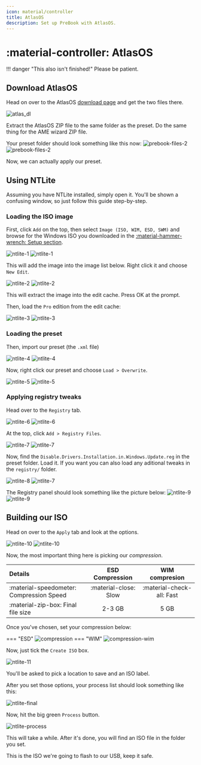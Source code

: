 ```yaml
---
icon: material/controller
title: AtlasOS
description: Set up PreBook with AtlasOS.
---
```


# :material-controller: AtlasOS

!!! danger "This also isn't finished!"
    Please be patient.


## Download AtlasOS

Head on over to the AtlasOS [download page](https://atlasos.net/downloads) and get the two files there.

![atlas_dl](../../assets/atlas_dl.png)

Extract the AtlasOS ZIP file to the same folder as the preset. Do the same thing for the AME wizard ZIP file.

Your preset folder should look something like this now:
![prebook-files-2](../../assets/prebook-files-2-light.png#only-light)
![prebook-files-2](../../assets/prebook-files-2.png#only-dark)

Now, we can actually apply our preset.

## Using NTLite

Assuming you have NTLite installed, simply open it. You'll be shown a confusing window, so just follow this guide step-by-step.

### Loading the ISO image

First, click `Add` on the top, then select `Image (ISO, WIM, ESD, SWM)` and browse for the Windows ISO you downloaded in the [:material-hammer-wrench: Setup section](../README.md#obtaining-an-iso).

![ntlite-1](../../assets/ntlite-1-v2.png#only-dark)
![ntlite-1](../../assets/ntlite-1-light.png#only-light)

This will add the image into the image list below. Right click it and choose `New Edit`.

![ntlite-2](../../assets/ntlite-2.png#only-dark)
![ntlite-2](../../assets/ntlite-2-light.png#only-light)

This will extract the image into the edit cache. Press OK at the prompt.

Then, load the `Pro` edition from the edit cache:

![ntlite-3](../../assets/ntlite-3.png#only-dark)
![ntlite-3](../../assets/ntlite-3-light.png#only-light)

### Loading the preset

Then, import our preset (the `.xml` file)

![ntlite-4](../../assets/ntlite-4.png#only-dark)
![ntlite-4](../../assets/ntlite-4-light.png#only-light)

Now, right click our preset and choose `Load > Overwrite`.

![ntlite-5](../../assets/ntlite-5.png#only-dark)
![ntlite-5](../../assets/ntlite-5-light.png#only-light)

### Applying registry tweaks

Head over to the `Registry` tab.

![ntlite-6](../../assets/ntlite-6.png#only-dark)
![ntlite-6](../../assets/ntlite-6-light.png#only-light)

At the top, click `Add > Registry Files`.

![ntlite-7](../../assets/ntlite-7.png#only-dark)
![ntlite-7](../../assets/ntlite-7-light.png#only-light)


Now, find the `Disable.Drivers.Installation.in.Windows.Update.reg` in the preset folder. Load it. If you want you can also load any aditional tweaks in the `registry/` folder.

![ntlite-8](../../assets/ntlite-8.png#only-dark)
![ntlite-7](../../assets/ntlite-8-light.png#only-light)

The Registry panel should look something like the picture below:
![ntlite-9](../../assets/ntlite-9.png#only-dark)
![ntlite-9](../../assets/ntlite-9-light.png#only-light)

## Building our ISO

Head on over to the `Apply` tab and look at the options.

![ntlite-10](../../assets/ntlite-10.png#only-dark)
![ntlite-10](../../assets/ntlite-10-light.png#only-light)

Now, the most important thing here is picking our *compression*.

| Details                                                 |    ESD Compression    |      WIM compresion       |
| :------------------------------------------------------ | :-------------------: | :-----------------------: |
| :material-speedometer: Compression Speed                | :material-close: Slow | :material-check-all: Fast |
| :material-zip-box:                      Final file size |        2-3 GB         |           5 GB            |

Once you've chosen, set your compression below:

=== "ESD"
    ![compression](../../assets/compression.png)
=== "WIM"
    ![compression-wim](../../assets/compression-wim.png)

Now, just tick the `Create ISO` box.

![ntlite-11](../../assets/ntlite-11.png)

You'll be asked to pick a location to save and an ISO label.

After you set those options, your process list should look something like this:

![ntlite-final](../../assets/ntlite-final.png)

Now, hit the big green `Process` button.

![ntlite-process](../../assets/ntlite-process.png)

This will take a while. After it's done, you will find an ISO file in the folder you set.

This is the ISO we're going to flash to our USB, keep it safe.